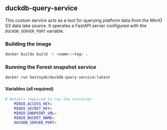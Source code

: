 ## duckdb-query-service

This custom service acts as a tool for querying platform data from the MinIO S3 data lake source. It operates a FastAPI server configured with the `DUCKDB_SERVER_PORT` variable.

### Building the image

```bash
docker buildx build -t <name>:<tag> .
```

### Running the Forest snapshot service

```bash
docker run bestnyah/duckdb-query-service:latest
```

#### Variables (all required)

```bash
# Details required to run the container
    MINIO_ACCESS_KEY=
    MINIO_SECRET_KEY=
    MINIO_ENDPOINT_URL=
    MINIO_BUCKET_NAME=
    DUCKDB_SERVER_PORT=


